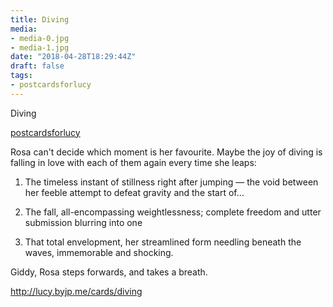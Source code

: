 ```yaml
---
title: Diving
media:
- media-0.jpg
- media-1.jpg
date: "2018-04-28T18:29:44Z"
draft: false
tags:
- postcardsforlucy
---
```

Diving

[postcardsforlucy](/tags/postcardsforlucy)



Rosa can't decide which moment is her favourite. Maybe the joy of diving is falling in love with each of them again every time she leaps:



1. The timeless instant of stillness right after jumping — the void between her feeble attempt to defeat gravity and the start of…



2. The fall, all-encompassing weightlessness; complete freedom and utter submission blurring into one



3. That total envelopment, her streamlined form needling beneath the waves, immemorable and shocking.



Giddy, Rosa steps forwards, and takes a breath.



http://lucy.byjp.me/cards/diving
